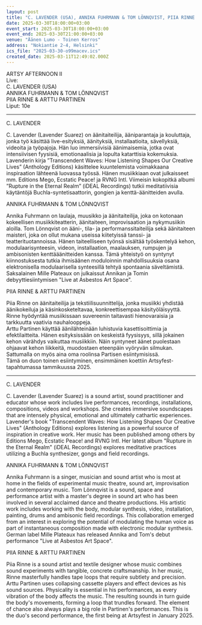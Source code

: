 ```yaml
---
layout: post
title: "C. LAVENDER (USA), ANNIKA FUHRMANN & TOM LÖNNQVIST, PIIA RINNE & ARTTU PARTINEN"
date: 2025-03-30T18:00:00+03:00
event_start: 2025-03-30T18:00:00+03:00
event_end: 2025-03-30T21:00:00+03:00
venue: "Äänen Lumo - Toinen Kerros"
address: "Nokiantie 2-4, Helsinki"
ics_file: "2025-03-30-o99macev.ics"
created_date: 2025-03-11T12:49:02.000Z
---
```


ARTSY AFTERNOON II  
Live:  
C. LAVENDER (USA)  
ANNIKA FUHRMANN & TOM LÖNNQVIST  
PIIA RINNE & ARTTU PARTINEN  
Liput: 10e  
  
*************************************************************  
C. LAVENDER  
  
C. Lavender (Lavender Suarez) on äänitaiteilija, ääniparantaja ja kouluttaja, jonka työ käsittää live-esityksiä, äänityksiä, installaatioita, sävellyksiä, videoita ja työpajoja. Hän luo immersiivisiä äänimaisemia, jotka ovat intensiivisen fyysisiä, emotionaalisia ja lopulta katarttisia kokemuksia. Lavenderin kirja ”Transcendent Waves: How Listening Shapes Our Creative Lives” (Anthology Editions) käsittelee kuuntelemista voimakkaana inspiraation lähteenä luovassa työssä. Hänen musiikkiaan ovat julkaisseet mm. Editions Mego, Ecstatic Peace! ja RVNG Intl. Viimeisin kokopitkä albumi ”Rupture in the Eternal Realm” (iDEAL Recordings) tutkii meditatiivisia käytäntöjä Buchla-syntetisaattorin, gongien ja kenttä-äänitteiden avulla.  
  
ANNIKA FUHRMANN & TOM LÖNNQVIST  
  
Annika Fuhrmann on laulaja, muusikko ja äänitaiteilija, joka on kotonaan kokeellisen musiikkiteatterin, äänitaiteen, improvisaation ja nykymusiikin aloilla. Tom Lönnqvist on ääni-, tila- ja performanssitaiteilija sekä äänitaiteen maisteri, joka on ollut mukana useissa kiitetyissä tanssi- ja teatterituotannoissa. Hänen taiteelliseen työnsä sisältää työskentelyä kehon, modulaarisynteesin, videon, installaation, maalauksen, rumpujen ja ambisonisten kenttääänitteiden kanssa. Tämä yhteistyö on syntynyt kiinnostuksesta tutkia ihmisäänen moduloinnin mahdollisuuksia osana elektronisella modulaarisella synteesillä tehtyä spontaania säveltämistä. Saksalainen Mille Plateaux on julkaissut Annikan ja Tomin debyyttiesiintymisen "Live at Asbestos Art Space".  
  
PIIA RINNE & ARTTU PARTINEN  
  
Piia Rinne on äänitaiteilija ja tekstiilisuunnittelija, jonka musiikki yhdistää äänikokeiluja ja käsinkosketeltavaa, konkreettisempaa käsityöläisyyttä. Rinne hyödyntää musiikissaan suvereenin taitavasti hienovaraisia ja tarkkuutta vaativia nauhalooppeja.  
Arttu Partinen käyttää äänilähteinään luhistuvia kasettisoittimia ja efektilaitteita. Hänen esityksissään on keskeistä fyysisyys, sillä jokainen kehon värähdys vaikuttaa musiikkiin. Näin syntyneet äänet puolestaan ohjaavat kehon liikkeitä, muodostaen eteenpäin vyöryvän silmukan. Sattumalla on myös aina oma roolinsa Partisen esiintymisissä.  
Tämä on duon toinen esiintyminen, ensimmäinen koettiin Artsyfest-tapahtumassa tammikuussa 2025.  
  
***********************  
  
C. LAVENDER   
  
C. Lavender (Lavender Suarez) is a sound artist, sound practitioner and educator whose work includes live performances, recordings, installations, compositions, videos and workshops. She creates immersive soundscapes that are intensely physical, emotional and ultimately cathartic experiences. Lavender's book "Transcendent Waves: How Listening Shapes Our Creative Lives" (Anthology Editions) explores listening as a powerful source of inspiration in creative work. Her music has been published among others by Editions Mego, Ecstatic Peace! and RVNG Intl. Her latest album "Rupture in the Eternal Realm" (iDEAL Recordings) explores meditative practices utilizing a Buchla synthesizer, gongs and field recordings.  
  
ANNIKA FUHRMANN & TOM LÖNNQVIST  
  
Annika Fuhrmann is a singer, musician and sound artist who is most at home in the fields of experimental music theatre, sound art, improvisation and contemporary music. Tom Lönnqvist is a sound, space and performance artist with a master's degree in sound art who has been involved in several acclaimed dance and theatre productions. His artistic work includes working with the body, modular synthesis, video, installation, painting, drums and ambisonic field recordings. This collaboration emerged from an interest in exploring the potential of modulating the human voice as part of instantaneous composition made with electronic modular synthesis. German label Mille Plateaux has released Annika and Tom's debut performance "Live at Asbestos Art Space".  
  
PIIA RINNE & ARTTU PARTINEN  
  
Piia Rinne is a sound artist and textile designer whose music combines sound experiments with tangible, concrete craftsmanship. In her music, Rinne masterfully handles tape loops that require subtlety and precision. Arttu Partinen uses collapsing cassette players and effect devices as his sound sources. Physicality is essential in his performances, as every vibration of the body affects the music. The resulting sounds in turn guide the body's movements, forming a loop that trundles forward. The element of chance also always plays a big role in Partinen's performances. This is the duo's second performance, the first being at Artsyfest in January 2025.
